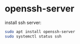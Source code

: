 # openssh-server

install ssh server:
```bash
sudo apt install openssh-server
sudo systemctl status ssh
```
